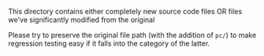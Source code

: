 This directory contains either completely new source code files OR files we've significantly modified from the original

Please try to preserve the original file path (with the addition of `pc/`) to make regression testing easy if it falls into the category of the latter.
